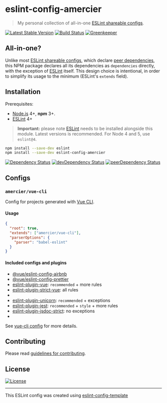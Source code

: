 # eslint-config-amercier

> My personal collection of all-in-one [ESLint shareable configs].

[![Latest Stable Version](https://img.shields.io/npm/v/eslint-config-amercier.svg)](https://www.npmjs.com/package/eslint-config-amercier)
[![Build Status](https://img.shields.io/travis/amercier/eslint-config-amercier/master.svg)](https://travis-ci.org/amercier/eslint-config-amercier)
[![Greenkeeper](https://badges.greenkeeper.io/amercier/eslint-config-amercier.svg)](https://github.com/amercier/eslint-config-amercier/issues?q=label%3Agreenkeeper)

## All-in-one?

Unlike most [ESLint shareable configs], which declare [peer dependencies], this NPM package declares
all its dependencies as `dependencies` directly, with the exception of [ESLint] itself. This design
choice is intentional, in order to simplify its usage to the minimum (ESLint's `extends` field).

## Installation

Prerequisites:

- [Node.js] 4+, **npm** 3+.
- [ESLint] 4+

> **Important:** please note [ESLint] needs to be installed alongside this module. Latest versions
> is recommended. For Node 4 and 5, use `eslint@4`.

```sh
npm install --save-dev eslint
npm install --save-dev eslint-config-amercier
```

[![Dependency Status](https://img.shields.io/david/amercier/eslint-config-amercier.svg)](https://david-dm.org/amercier/eslint-config-amercier)
[![devDependency Status](https://img.shields.io/david/dev/amercier/eslint-config-amercier.svg)](https://david-dm.org/amercier/eslint-config-amercier#info=devDependencies)
[![peerDependency Status](https://img.shields.io/david/peer/amercier/eslint-config-amercier.svg)](https://david-dm.org/amercier/eslint-config-amercier#info=devDependencies)

## Configs

### `amercier/vue-cli`

Config for projects generated with [Vue CLI].

#### Usage

```json
{
  "root": true,
  "extends": ["amercier/vue-cli"],
  "parserOptions": {
    "parser": "babel-eslint"
  }
}
```

#### Included configs and plugins

- [@vue/eslint-config-airbnb]
- [@vue/eslint-config-prettier]
- [eslint-plugin-vue]: `recommended` + more rules
- [eslint-plugin-strict-vue]: all rules
- [eslint-plugin-more]: `recommended`
- [eslint-plugin-unicorn]: `recommended` + exceptions
- [eslint-plugin-jest]: `recommended` + `style` + more rules
- [eslint-plugin-jsdoc-strict]: no exceptions
- [eslint-plugin-eslint-comments]: `recommended`

See [vue-cli config] for more details.

## Contributing

Please read [guidelines for contributing].

## License

[![License](https://img.shields.io/npm/l/eslint-config-amercier.svg)][license]

---

This ESLint config was created using [eslint-config-template](https://github.com/amercier/eslint-config-template)

[eslint shareable configs]: https://eslint.org/docs/developer-guide/shareable-configs
[peer dependencies]: https://nodejs.org/en/blog/npm/peer-dependencies/
[node.js]: https://nodejs.org/
[eslint]: https://eslint.org/
[vue cli]: https://cli.vuejs.org/
[@vue/eslint-config-airbnb]: https://www.npmjs.com/package/@vue/eslint-config-airbnb
[@vue/eslint-config-prettier]: https://www.npmjs.com/package/@vue/eslint-config-prettier
[eslint-plugin-vue]: https://www.npmjs.com/package/eslint-plugin-vue
[eslint-plugin-strict-vue]: https://www.npmjs.com/package/eslint-plugin-strict-vue
[eslint-plugin-more]: https://www.npmjs.com/package/eslint-plugin-more
[eslint-plugin-unicorn]: https://www.npmjs.com/package/eslint-plugin-unicorn
[eslint-plugin-jest]: https://www.npmjs.com/package/eslint-plugin-jest
[eslint-plugin-jsdoc-strict]: https://www.npmjs.com/package/eslint-plugin-jsdoc-strict
[eslint-plugin-eslint-comments]: https://www.npmjs.com/package/eslint-plugin-eslint-comments
[vue-cli config]: vue-cli.js
[guidelines for contributing]: CONTRIBUTING.md
[license]: LICENSE.md
